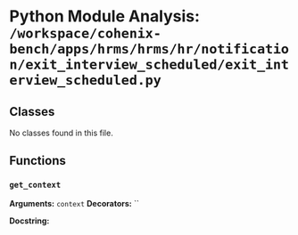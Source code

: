 # Python Module Analysis: `/workspace/cohenix-bench/apps/hrms/hrms/hr/notification/exit_interview_scheduled/exit_interview_scheduled.py`

## Classes

No classes found in this file.


## Functions

### `get_context`
**Arguments:** `context`
**Decorators:** ``

**Docstring:**
```

```

